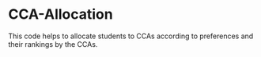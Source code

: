 # CCA-Allocation
This code helps to allocate students to CCAs according to preferences and their rankings by the CCAs.
